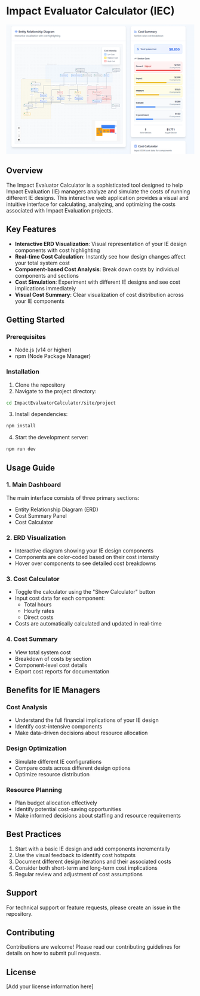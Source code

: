 # Impact Evaluator Calculator (IEC)
![Impact Evaluator Calculator](./assets/IECalculatorPIc.png)

## Overview
The Impact Evaluator Calculator is a sophisticated tool designed to help Impact Evaluation (IE) managers analyze and simulate the costs of running different IE designs. This interactive web application provides a visual and intuitive interface for calculating, analyzing, and optimizing the costs associated with Impact Evaluation projects.

## Key Features
- **Interactive ERD Visualization**: Visual representation of your IE design components with cost highlighting
- **Real-time Cost Calculation**: Instantly see how design changes affect your total system cost
- **Component-based Cost Analysis**: Break down costs by individual components and sections
- **Cost Simulation**: Experiment with different IE designs and see cost implications immediately
- **Visual Cost Summary**: Clear visualization of cost distribution across your IE components

## Getting Started

### Prerequisites
- Node.js (v14 or higher)
- npm (Node Package Manager)

### Installation
1. Clone the repository
2. Navigate to the project directory:
```bash
cd ImpactEvaluatorCalculator/site/project
```
3. Install dependencies:
```bash
npm install
```
4. Start the development server:
```bash
npm run dev
```

## Usage Guide

### 1. Main Dashboard
The main interface consists of three primary sections:
- Entity Relationship Diagram (ERD)
- Cost Summary Panel
- Cost Calculator

### 2. ERD Visualization
- Interactive diagram showing your IE design components
- Components are color-coded based on their cost intensity
- Hover over components to see detailed cost breakdowns

### 3. Cost Calculator
- Toggle the calculator using the "Show Calculator" button
- Input cost data for each component:
  - Total hours
  - Hourly rates
  - Direct costs
- Costs are automatically calculated and updated in real-time

### 4. Cost Summary
- View total system cost
- Breakdown of costs by section
- Component-level cost details
- Export cost reports for documentation

## Benefits for IE Managers

### Cost Analysis
- Understand the full financial implications of your IE design
- Identify cost-intensive components
- Make data-driven decisions about resource allocation

### Design Optimization
- Simulate different IE configurations
- Compare costs across different design options
- Optimize resource distribution

### Resource Planning
- Plan budget allocation effectively
- Identify potential cost-saving opportunities
- Make informed decisions about staffing and resource requirements

## Best Practices
1. Start with a basic IE design and add components incrementally
2. Use the visual feedback to identify cost hotspots
3. Document different design iterations and their associated costs
4. Consider both short-term and long-term cost implications
5. Regular review and adjustment of cost assumptions

## Support
For technical support or feature requests, please create an issue in the repository.

## Contributing
Contributions are welcome! Please read our contributing guidelines for details on how to submit pull requests.

## License
[Add your license information here]